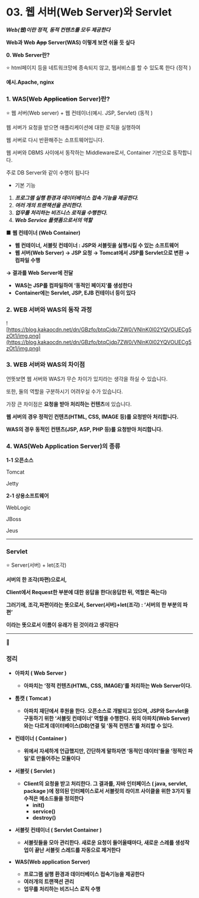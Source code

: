 # 03. 웹 서버(Web Server)와 Servlet


***Web(웹)이란 정적, 동적 컨텐츠를 모두 제공한다***

**Web과 Web ~~App~~ Server(WAS) 이렇게 보면 쉬울 듯 싶다**
<br>

**0. Web Server란?**

<aside>
⭐ html페이지 등을 네트워크망에 종속되지 않고, 웹서비스를 할 수 있도록 한다 (정적 )

</aside>

**예시.Apache, nginx**

### **1. WAS(Web ~~Application~~ Server)란?**

<aside>
⭐ 웹 서버(Web server) + 웹 컨테이너(예시. JSP, Servlet) (동적 )

</aside>

웹 서버가 요청을 받으면 애플리케이션에 대한 로직을 실행하여

웹 서버로 다시 반환해주는 소프트웨어입니다.

웹 서버와 DBMS 사이에서 동작하는 Middleware로서, Container 기반으로 동작합니다.

주로 DB Server와 같이 수행이 됩니다

- 기본 기능
1. ***프로그램 실행 환경과 데이터베이스 접속 기능을 제공한다.***
2. ***여러 개의 트랜잭션을 관리한다.***
3. ***업무를 처리하는 비즈니스 로직을 수행한다.***
4. ***Web Service 플랫폼으로서의 역할***

■ **웹 컨테이너 (Web Container)**

- **웹 컨테이너, 서블릿 컨테이너 : JSP와 서블릿을 실행시킬 수 있는 소프트웨어**
- **웹 서버(Web Server) → JSP 요청 → Tomcat에서 JSP를 Servlet으로 변환 → 컴파일 수행**

**→ 결과를 Web Server에 전달**

- **WAS는 JSP를 컴파일하여 ‘동적인 페이지’를 생성한다**
- **Container에는 Servlet, JSP, EJB 컨테이너 등이 있다**

### **2. WEB 서버와 WAS의 동작 과정**

![https://blog.kakaocdn.net/dn/GBzfo/btqCjdp7ZW0/VNlnK0l02YQVOUECg5zOt1/img.png](https://blog.kakaocdn.net/dn/GBzfo/btqCjdp7ZW0/VNlnK0l02YQVOUECg5zOt1/img.png)

### **3. WEB 서버와 WAS의 차이점**

언뜻보면 웹 서버와 WAS가 무슨 차이가 있지라는 생각을 하실 수 있습니다.

또한, 둘의 역할을 구분하시기 어려우실 수가 있습니다.

가장 큰 차이점은 **요청을 받아 처리하는 컨텐츠**에 있습니다.

**웹 서버의 경우 정적인 컨텐츠(HTML, CSS, IMAGE 등)를 요청받아 처리합니다.**

**WAS의 경우 동적인 컨텐츠(JSP, ASP, PHP 등)를 요청받아 처리합니다.**

### 4. WAS(Web Application Server)의 종류

**1-1 오픈소스**

Tomcat

Jetty

**2-1 상용소프트웨어**

WebLogic

JBoss

Jeus

---

### Servlet

<aside>
⭐ Server(서버) + let(조각)

</aside>

**서버의 한 조각(파편)으로서,**

**Client에서 Request한 부분에 대한 응답을 한다(응답한 뒤, 역할은 죽는다)**

**그러기에, 조각,파편이라는 뜻으로서, Server(서버)+let(조각) : ‘서버의 한 부분의 파편’**

**이라는 뜻으로서 이름이 유래가 된 것이라고 생각된다**

---

📌

### 정**리**

- **아파치 ( Web Server )**
    - **아파치는 ‘정적 컨텐츠(HTML, CSS, IMAGE)’를 처리하는 Web Server이다.**
    
- **톰캣 ( Tomcat )**
    - **아파치 재단에서 후원을 한다. 오픈소스로 개발되고 있으며, JSP와 Servlet을 구동하기 위한 ‘서블릿 컨테이너’ 역할을 수행한다. 위의 아파치(Web Server)와는 다르게 데이터베이스(DB)연결 및 ‘동적 컨텐츠’를 처리할 수 있다.**

- **컨테이너 ( Container )**
    - **위에서 자세하게 언급했지만, 간단하게 말하자면 ‘동적인 데이터’들을 ‘정적인 파일’로 만들어주는 모듈이다**

- **서블릿 ( Servlet )**
    - **Client의 요청을 받고 처리한다. 그 결과를, 자바 인터페이스 ( java, servlet, package )에 정의된 인터페이스로서 서블릿의 라이프 사이클을 위한 3가지 필수적은 메소드들을 정의한다**
        - **init()**
        - **service()**
        - **destroy()**

- **서블릿 컨테이너 ( Servlet Container )**
    - **서블릿들을 모아 관리한다. 새로운 요청이 들어올때마다, 새로운 스레를 생성작업이 끝난 서블릿 스레드를 자동으로 제거한다**

- **WAS(Web application Server)**
    - **프로그램 실행 환경과 데이터베이스 접속기능을 제공한다**
    - **여러개의 트랜잭션 관리**
    - **업무를 처리하는 비즈니스 로직 수행**
